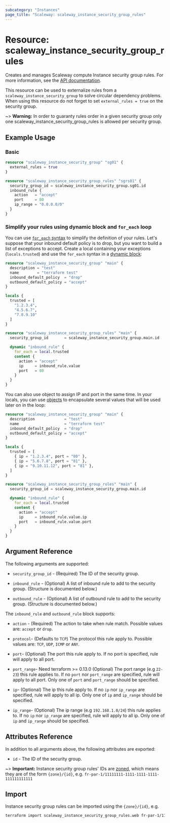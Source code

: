 ```yaml
---
subcategory: "Instances"
page_title: "Scaleway: scaleway_instance_security_group_rules"
---
```


# Resource: scaleway_instance_security_group_rules

Creates and manages Scaleway compute Instance security group rules. For more information, see the [API documentation](https://www.scaleway.com/en/developers/api/instance/#path-security-groups-list-security-groups).

This resource can be used to externalize rules from a `scaleway_instance_security_group` to solve circular dependency problems. When using this resource do not forget to set `external_rules = true` on the security group.

~> **Warning:** In order to guaranty rules order in a given security group only one scaleway_instance_security_group_rules is allowed per security group.

## Example Usage

### Basic

```terraform
resource "scaleway_instance_security_group" "sg01" {
  external_rules = true
}

resource "scaleway_instance_security_group_rules" "sgrs01" {
  security_group_id = scaleway_instance_security_group.sg01.id
  inbound_rule {
    action   = "accept"
    port     = 80
    ip_range = "0.0.0.0/0"
  }
}
```

### Simplify your rules using dynamic block and `for_each` loop

You can use [`for_each` syntax](https://www.terraform.io/language/expressions/dynamic-blocks) to simplify the definition of your rules.
Let's suppose that your inbound default policy is to drop, but you want to build a list of exceptions to accept.
Create a local containing your exceptions (`locals.trusted`) and use the `for_each` syntax in a [dynamic block](https://www.terraform.io/docs/configuration/expressions/dynamic-blocks.html):

```terraform
resource "scaleway_instance_security_group" "main" {
  description = "test"
  name        = "terraform test"
  inbound_default_policy  = "drop"
  outbound_default_policy = "accept"
}

locals {
  trusted = [
    "1.2.3.4",
    "4.5.6.7",
    "7.8.9.10"
  ]
}

resource "scaleway_instance_security_group_rules" "main" {
  security_group_id       = scaleway_instance_security_group.main.id

  dynamic "inbound_rule" {
    for_each = local.trusted
    content {
      action = "accept"
      ip     = inbound_rule.value
      port   = 80
    }
  }
}
```

You can also use object to assign IP and port in the same time.
In your locals, you can use [objects](https://www.terraform.io/docs/configuration/types.html#structural-types) to encapsulate several values that will be used later on in the loop:

```terraform
resource "scaleway_instance_security_group" "main" {
  description             = "test"
  name                    = "terraform test"
  inbound_default_policy  = "drop"
  outbound_default_policy = "accept"
}

locals {
  trusted = [
    { ip = "1.2.3.4", port = "80" },
    { ip = "5.6.7.8", port = "81" },
    { ip = "9.10.11.12", port = "81" },
  ]
}

resource "scaleway_instance_security_group_rules" "main" {
  security_group_id = scaleway_instance_security_group.main.id

  dynamic "inbound_rule" {
    for_each = local.trusted
    content {
      action = "accept"
      ip     = inbound_rule.value.ip
      port   = inbound_rule.value.port
    }
  }
}
```

## Argument Reference

The following arguments are supported:

- `security_group_id` - (Required) The ID of the security group.

- `inbound_rule` - (Optional) A list of inbound rule to add to the security group. (Structure is documented below.)

- `outbound_rule` - (Optional) A list of outbound rule to add to the security group. (Structure is documented below.)


The `inbound_rule` and `outbound_rule` block supports:

- `action` - (Required) The action to take when rule match. Possible values are: `accept` or `drop`.

- `protocol`- (Defaults to `TCP`) The protocol this rule apply to. Possible values are: `TCP`, `UDP`, `ICMP` or `ANY`.

- `port`- (Optional) The port this rule apply to. If no port is specified, rule will apply to all port.

- `port_range`- Need terraform >= 0.13.0 (Optional) The port range (e.g `22-23`) this rule applies to.
  If no `port` nor `port_range` are specified, rule will apply to all port.
  Only one of `port` and `port_range` should be specified.

- `ip`- (Optional) The ip this rule apply to. If no `ip` nor `ip_range` are specified, rule will apply to all ip. Only one of `ip` and `ip_range` should be specified.

- `ip_range`- (Optional) The ip range (e.g `192.168.1.0/24`) this rule applies to. If no `ip` nor `ip_range` are specified, rule will apply to all ip. Only one of `ip` and `ip_range` should be specified.

## Attributes Reference

In addition to all arguments above, the following attributes are exported:

- `id` - The ID of the security group.

~> **Important:** Instance security group rules' IDs are [zoned](../guides/regions_and_zones.md#resource-ids), which means they are of the form `{zone}/{id}`, e.g. `fr-par-1/11111111-1111-1111-1111-111111111111`


## Import

Instance security group rules can be imported using the `{zone}/{id}`, e.g.

```bash
terraform import scaleway_instance_security_group_rules.web fr-par-1/11111111-1111-1111-1111-111111111111
```
